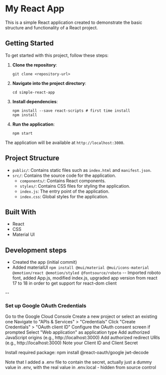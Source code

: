 # My React App

This is a simple React application created to demonstrate the basic structure and functionality of a React project.

## Getting Started

To get started with this project, follow these steps:

1. **Clone the repository**:
   ```
   git clone <repository-url>
   ```

2. **Navigate into the project directory**:
   ```
   cd simple-react-app
   ```

3. **Install dependencies**:
   ```
   npm install --save react-scripts # first time install
   npm install
   ```

4. **Run the application**:
   ```
   npm start
   ```

The application will be available at `http://localhost:3000`.

## Project Structure

- `public/`: Contains static files such as `index.html` and `manifest.json`.
- `src/`: Contains the source code for the application.
  - `components/`: Contains React components.
  - `styles/`: Contains CSS files for styling the application.
  - `index.js`: The entry point of the application.
  - `index.css`: Global styles for the application.

## Built With

- React
- CSS
- Material UI


## Development steps
- Created the app (initial commit)
- Added materialUI 
` npm install @mui/material @mui/icons-material @emotion/react @emotion/styled @fontsource/roboto `
-- Imported roboto font, added App.js, modified index.js, upgraded app version from react 17 to 18 in order to get support for react-dom client

--

### Set up Google OAuth Credentials
Go to the Google Cloud Console
Create a new project or select an existing one
Navigate to "APIs & Services" > "Credentials"
Click "Create Credentials" > "OAuth client ID"
Configure the OAuth consent screen if prompted
Select "Web application" as application type
Add authorized JavaScript origins (e.g., http://localhost:3000)
Add authorized redirect URIs (e.g., http://localhost:3000)
Note your Client ID and Client Secret

Install required package:
npm install @react-oauth/google jwt-decode

Note that I added a .env file to contain the secret, actually just a dummy value in .env, with the real value in .env.local - hidden from source control